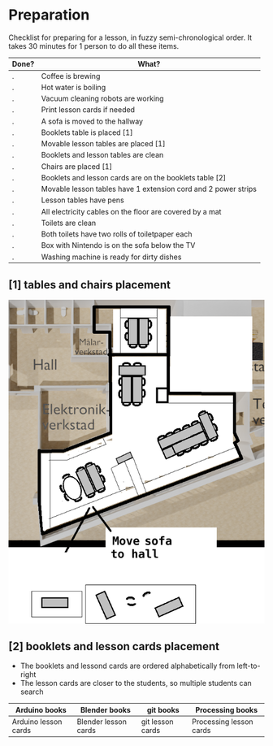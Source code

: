 # Preparation

Checklist for preparing for a lesson, in fuzzy semi-chronological order.
It takes 30 minutes for 1 person to do all these items.

Done?|What?
-----|-----------------------------------------------
.    |Coffee is brewing
.    |Hot water is boiling
.    |Vacuum cleaning robots are working
.    |Print lesson cards if needed
.    |A sofa is moved to the hallway
.    |Booklets table is placed [1]
.    |Movable lesson tables are placed [1]
.    |Booklets and lesson tables are clean
.    |Chairs are placed [1]
.    |Booklets and lesson cards are on the booklets table [2]
.    |Movable lesson tables have 1 extension cord and 2 power strips
.    |Lesson tables have pens
.    |All electricity cables on the floor are covered by a mat
.    |Toilets are clean
.    |Both toilets have two rolls of toiletpaper each
.    |Box with Nintendo is on the sofa below the TV
.    |Washing machine is ready for dirty dishes

## [1] tables and chairs placement

![UMS map with tables](ums_map_with_tables.png)

## [2] booklets and lesson cards placement

* The booklets and lessond cards are ordered alphabetically from left-to-right
* The lesson cards are closer to the students, so multiple students can search

Arduino books       |Blender books       |git books       |Processing books
--------------------|--------------------|----------------|-----------------------
Arduino lesson cards|Blender lesson cards|git lesson cards|Processing lesson cards
